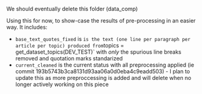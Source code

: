 We should eventually delete this folder (data_comp)

Using this for now, to show-case the results of pre-processing in an easier way. It includes:

* `base_text_quotes_fixed` is ` is the text (one line per paragraph per article per topic) produced from `topics = get_dataset_topics(DEV_TEST)`  with *only* the spurious line breaks removed and quotation marks standarized
* `current_cleaned` is the current status with all preprocessing applied (ie commit 193b5743b3ca8131d93aa06a0d0eba4c9eadd503) - I plan to update this as more preproccessing is added and will delete when no longer actively working on this piece 